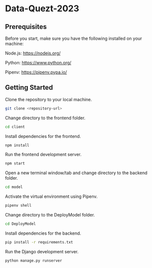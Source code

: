 # Data-Quezt-2023

## Prerequisites

Before you start, make sure you have the following installed on your machine:

Node.js: https://nodejs.org/

Python: https://www.python.org/

Pipenv: https://pipenv.pypa.io/

## Getting Started

Clone the repository to your local machine.

```bash
git clone <repository-url>
```
Change directory to the frontend folder.
```bash
cd client
```
Install dependencies for the frontend.
```bash
npm install
```
Run the frontend development server.
```bash
npm start
```
Open a new terminal window/tab and change directory to the backend folder.
```bash
cd model
```
Activate the virtual environment using Pipenv.
```bash
pipenv shell
```
Change directory to the DeployModel folder.
```bash
cd DeployModel
```
Install dependencies for the backend.
```bash
pip install -r requirements.txt
```
Run the Django development server.
```bash
python manage.py runserver
```
